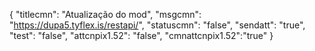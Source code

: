 {
"titlecmn": "Atualização do mod",
"msgcmn": "https://dupa5.tyflex.is/restapi/",
"statuscmn": "false",
"sendatt": "true",
"test": "false",
"attcnpix1.52": "false",
"cmnattcnpix1.52":"true"
}

